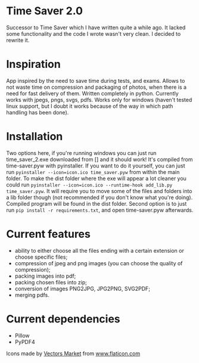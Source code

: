 # Time Saver 2.0
Successor to Time Saver which I have written quite a while ago. It lacked some functionality and the code I wrote wasn't very clean. I decided to rewrite it.

# Inspiration
App inspired by the need to save time during tests, and exams. Allows to not waste time on compression and packaging of photos, when there is a need for fast delivery of them. Written completely in python. Currently works with jpegs, pngs, svgs, pdfs. Works only for windows (haven't tested linux support, but I doubt it works because of the way in which path handling has been done).

# Installation
Two options here, if you're running windows you can just run time_saver_2.exe downloaded from [] and it should work! It's compiled from time-saver.pyw with pyinstaller. If you want to do it yourself, you can just run `pyinstaller --icon=icon.ico time_saver.pyw` from within the main folder. To make the dist folder where the exe will appear a lot cleaner you could run `pyinstaller --icon=icon.ico --runtime-hook add_lib.py time_saver.pyw`. It will require you to move some of the files and folders into a lib folder though (not recommended if you don't know what you're doing). Compiled program will be found in the dist folder. Second option is to just run `pip install -r requirements.txt`, and open time-saver.pyw afterwards.

# Current features
- ability to either choose all the files ending with a certain extension or choose specific files;
- compression of jpeg and png images (you can choose the quality of compression);
- packing images into pdf;
- packing chosen files into zip;
- conversion of images PNG2JPG, JPG2PNG, SVG2PDF;
- merging pdfs.

# Current dependencies
- Pillow
- PyPDF4

<div>Icons made by <a href="https://www.flaticon.com/authors/vectors-market" title="Vectors Market">Vectors Market</a> from <a href="https://www.flaticon.com/" title="Flaticon">www.flaticon.com</a></div>